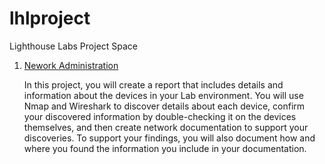 # lhlproject
Lighthouse Labs Project Space

1. [Nework Administration](https://drive.google.com/file/d/1byeKaFiPvWcahVM_5mlGcWLTt1upsnkb/view?usp=sharing)

    In this project, you will create a report that includes details and information about the devices in your Lab environment. You will use Nmap and Wireshark to discover details about     each device, confirm your discovered information by double-checking it on the devices themselves, and then create network documentation to support your discoveries. To support your     findings, you will also document how and where you found the information you include in your documentation.
